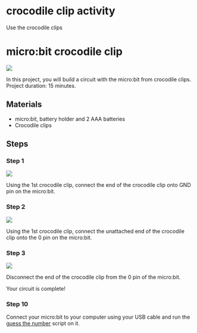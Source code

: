 # crocodile clip activity 

Use the crocodile clips 

# micro:bit crocodile clip

![](/static/mb/blocks/lessons/crocodile-clip-0.jpg)

In this project, you will build a circuit with the micro:bit from crocodile clips. Project duration: 15 minutes.

## Materials

* micro:bit, battery holder and 2 AAA batteries
* Crocodile clips

## Steps

### Step 1

![](/static/mb/lessons/banana-keyboard-1.png)

Using the 1st crocodile clip, connect the end of the crocodile clip onto GND pin on the micro:bit.

### Step 2

![](/static/mb/crocodile-clips-2.jpg)

Using the 1st crocodile clip, connect the unattached end of the crocodile clip onto the 0 pin on the micro:bit.

### Step 3

![](/static/mb/blocks/lessons/crocodile-clip-0.jpg)

Disconnect the end of the crocodile clip from the 0 pin of the micro:bit.

Your circuit is complete!

### Step 10

Connect your micro:bit to your computer using your USB cable and run the [guess the number](/microbit/lhpkbr) script on it.

